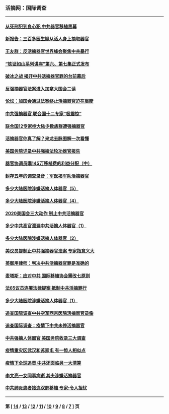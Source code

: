 ### 活摘网：国际调查
---
#### [从死刑犯到良心犯 中共器官移植黑幕](../../pages/nf5947/n13764669.md?07220430) 
#### [新报告：三百多医生疑从活人身上摘取器官](../../pages/nf5947/n13703044.md?07220430) 
#### [王友群：反活摘器官世界峰会聚焦中共暴行](../../pages/nf5947/n13250738.md?07220430) 
#### [“铁证如山系列讲座”第六、第七集正式发布](../../pages/nf5947/n13106287.md?07220430) 
#### [破冰之战 揭开中共活摘器官罪的台前幕后](../../pages/nf5947/n13082457.md?07220430) 
#### [反强摘器官法案进入加拿大国会二读](../../pages/nf5947/n13033450.md?07220430) 
#### [论坛：加国会通过法案终止活摘器官迫在眉睫](../../pages/nf5947/n13029839.md?07220430) 
#### [中共强摘器官 联合国十二专家“极震惊”](../../pages/nf5947/n13024313.md?07220430) 
#### [联合国12专家控大陆少数族群遭强摘器官](../../pages/nf5947/n13023877.md?07220430) 
#### [活摘器官你真了解？来龙去脉图解一次看懂](../../pages/nf5947/n13013820.md?07220430) 
#### [美国务院详录中共强摘法轮功器官报告](../../pages/nf5947/n12944519.md?07220430) 
#### [器官协调员曝145万移植费的利益分配（中）](../../pages/nf5947/n12894547.md?07220430) 
#### [封存五年的调查录音：军医揭军队活摘器官](../../pages/nf5947/n12798692.md?07220430) 
#### [多少大陆医院涉嫌活摘人体器官（5）](../../pages/nf5947/n12768383.md?07220430) 
#### [多少大陆医院涉嫌活摘人体器官（4）](../../pages/nf5947/n12664434.md?07220430) 
#### [2020美国会三大动作 制止中共活摘器官](../../pages/nf5947/n12682004.md?07220430) 
#### [多少中共高官泄漏中共活摘人体器官（1）](../../pages/nf5947/n12671234.md?07220430) 
#### [多少大陆医院涉嫌活摘人体器官（2）](../../pages/nf5947/n12655589.md?07220430) 
#### [美议员提制止中共强摘器官法案 专家指意义大](../../pages/nf5947/n12630561.md?07220430) 
#### [英御用律师：判决中共活摘器官罪是准确的](../../pages/nf5947/n12580740.md?07220430) 
#### [麦塔斯：应对中共 国际移植协会需改七原则](../../pages/nf5947/n12514711.md?07220430) 
#### [法65议员连署法律提案 抵制中共活摘罪行](../../pages/nf5947/n12437047.md?07220430) 
#### [多少大陆医院涉嫌活摘人体器官（1）](../../pages/nf5947/n12414284.md?07220430) 
#### [追查国际调查中共空军西京医院活摘器官录像](../../pages/nf5947/n12348837.md?07220430) 
#### [追查国际调查：疫情下中共未停活摘器官](../../pages/nf5947/n12273415.md?07220430) 
#### [中共强摘人体器官 美国务院收录三大调查](../../pages/nf5947/n12181488.md?07220430) 
#### [疫情重灾区武汉和苏家屯 有一惊人相似点](../../pages/nf5947/n12150824.md?07220430) 
#### [疫情下全球追责 中共还面临另一大清算](../../pages/nf5947/n12070397.md?07220430) 
#### [李文亮一女同事病逝 其夫涉嫌活摘器官](../../pages/nf5947/n11957882.md?07220430) 
#### [中共肺炎患者接连双肺移植 专家:令人担忧](../../pages/nf5947/n11945516.md?07220430) 

---
#### 第 [ [14](./14.md?07220430) / [13](./13.md?07220430) / [12](./12.md?07220430) / [11](./11.md?07220430) / [10](./10.md?07220430) / [9](./9.md?07220430) / [8](./8.md?07220430) / [7](./7.md?07220430) ] 页
